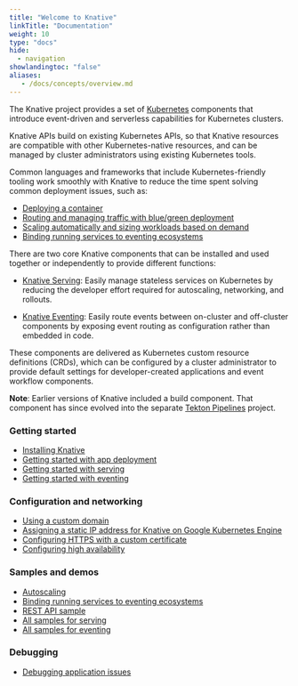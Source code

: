 ```yaml
---
title: "Welcome to Knative"
linkTitle: "Documentation"
weight: 10
type: "docs"
hide:
  - navigation
showlandingtoc: "false"
aliases:
   - /docs/concepts/overview.md
---
```


The Knative project provides a set of [Kubernetes](https://kubernetes.io) components that introduce event-driven and serverless capabilities for Kubernetes clusters.

Knative APIs build on existing Kubernetes APIs, so that Knative resources are compatible with other Kubernetes-native resources, and can be managed by cluster administrators using existing Kubernetes tools.

Common languages and frameworks that include Kubernetes-friendly tooling work smoothly with Knative to reduce the time spent solving common deployment issues, such as:

- [Deploying a container](./serving/getting-started-knative-app/)
- [Routing and managing traffic with blue/green deployment](./serving/samples/blue-green-deployment/)
- [Scaling automatically and sizing workloads based on demand](./serving/autoscaling/)
- [Binding running services to eventing ecosystems](./eventing/getting-started/)

There are two core Knative components that can be installed and used together or independently to provide different functions:

* [Knative Serving](./serving/): Easily manage stateless services on Kubernetes by reducing the developer effort required for autoscaling, networking, and rollouts.

* [Knative Eventing](./eventing/): Easily route events between on-cluster and off-cluster components by exposing event routing as configuration rather than embedded in code.

These components are delivered as Kubernetes custom resource definitions (CRDs), which can be configured by a cluster administrator to provide default settings for developer-created applications and event workflow components.

**Note**: Earlier versions of Knative included a build component.  That component has since evolved into the separate [Tekton Pipelines](https://tekton.dev/) project.

### Getting started

- [Installing Knative](./install/)
- [Getting started with app deployment](./serving/getting-started-knative-app/)
- [Getting started with serving](./serving/)
- [Getting started with eventing](./eventing/)

### Configuration and networking

- [Using a custom domain](./serving/using-a-custom-domain/)
- [Assigning a static IP address for Knative on Google Kubernetes Engine](./serving/gke-assigning-static-ip-address/)
- [Configuring HTTPS with a custom certificate](./serving/using-a-tls-cert/)
- [Configuring high availability](./serving/config-ha/)

### Samples and demos

- [Autoscaling](./serving/autoscaling/autoscale-go/)
- [Binding running services to eventing ecosystems](./eventing/samples/kubernetes-event-source/)
- [REST API sample](./serving/samples/rest-api-go/)
- [All samples for serving](./serving/samples/)
- [All samples for eventing](./eventing/samples/)

### Debugging

- [Debugging application issues](./serving/debugging-application-issues/)
